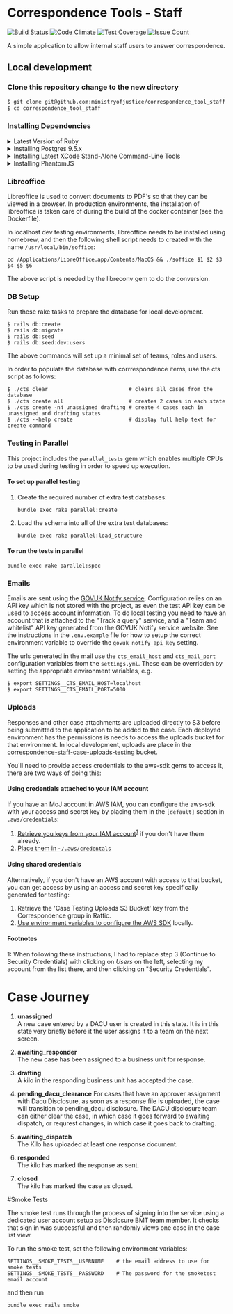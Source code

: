 # Correspondence Tools - Staff
[![Build Status](https://travis-ci.org/ministryofjustice/correspondence_tool_staff.svg?branch=develop)](https://travis-ci.org/ministryofjustice/correspondence_tool_staff) 
[![Code Climate](https://codeclimate.com/github/ministryofjustice/correspondence_tool_staff/badges/gpa.svg)](https://codeclimate.com/github/ministryofjustice/correspondence_tool_staff)
[![Test Coverage](https://codeclimate.com/github/ministryofjustice/correspondence_tool_staff/badges/coverage.svg)](https://codeclimate.com/github/ministryofjustice/correspondence_tool_staff/coverage) 
[![Issue Count](https://codeclimate.com/github/ministryofjustice/correspondence_tool_staff/badges/issue_count.svg)](https://codeclimate.com/github/ministryofjustice/correspondence_tool_staff)


A simple application to allow internal staff users to answer correspondence. 

## Local development

### Clone this repository change to the new directory

```bash
$ git clone git@github.com:ministryofjustice/correspondence_tool_staff.git
$ cd correspondence_tool_staff
```

### Installing Dependencies

<details>
<summary>Latest Version of Ruby</summary>

Install the latest version of ruby as defined in `.ruby-version`.

With rbenv (make sure you are in the repo path):

```
$ rbenv install
$ gem install bundler
```
</details>

<details>
<summary>Installing Postgres 9.5.x</summary>

We use version 9.5.x of PostgreSQL to match what we have in the deployed
environments, and also because the `structure.sql` file generated by PostgreSQL
can change with every different version.

```
$ brew install postgresql@9.5
```
</details>

<details>
<summary>Installing Latest XCode Stand-Alone Command-Line Tools</summary>

May be necessary to ensure that libraries are available for gems, for example
Nokogiri can have problems with `libiconv` and `libxml`.

```
$ xcode-select --install
```
</details>

<details>
<summary>Installing PhantomJS</summary>

We use the [Poltergeist JS driver](https://github.com/teampoltergeist/poltergeist)
for Capybara tests, which requires PhantomJS. Install this with your favourite
package manager, e.g.:

```
$ brew install phantomjs
```

</details>

### Libreoffice

Libreoffice is used to convert documents to PDF's so that they can be viewed in a browser.
In production environments, the installation of libreoffice is taken care of during the build
of the docker container (see the Dockerfile).

In localhost dev testing environments, libreoffice needs to be installed using homebrew, and then 
the following shell script needs to created with the name ```/usr/local/bin/soffice```:


```
cd /Applications/LibreOffice.app/Contents/MacOS && ./soffice $1 $2 $3 $4 $5 $6
```

The above script is needed by the libreconv gem to do the conversion.

### DB Setup

Run these rake tasks to prepare the database for local development.
 
```
$ rails db:create
$ rails db:migrate
$ rails db:seed
$ rails db:seed:dev:users
```


The above commands will set up a minimal set of teams, roles and users.

In order to populate the database with corrrespondence items, use the cts script as follows:

```
$ ./cts clear                          # clears all cases from the database
$ ./cts create all                     # creates 2 cases in each state
$ ./cts create -n4 unassigned drafting # create 4 cases each in unassigned and drafting states
$ ./cts --help create                  # display full help text for create command
```

### Testing in Parallel

This project includes the ```parallel_tests``` gem which enables multiple CPUs to be used during testing
in order to speed up execution.  

#### To set up parallel testing

1. Create the required number of extra test databases:

    ```bundle exec rake parallel:create```
    
2. Load the schema into all of the extra test databases:

    ```bundle exec rake parallel:load_structure```
    
    
#### To run the tests in parallel

    bundle exec rake parallel:spec


    


### Emails

Emails are sent using
the [GOVUK Notify service](https://www.notifications.service.gov.uk).
Configuration relies on an API key which is not stored with the project, as even
the test API key can be used to access account information. To do local testing
you need to have an account that is attached to the "Track a query" service, and
a "Team and whitelist" API key generated from the GOVUK Notify service website.
See the instructions in the `.env.example` file for how to setup the correct
environment variable to override the `govuk_notify_api_key` setting.

The urls generated in the mail use the `cts_email_host` and `cts_mail_port`
configuration variables from the `settings.yml`. These can be overridden by
setting the appropriate environment variables, e.g.

```
$ export SETTINGS__CTS_EMAIL_HOST=localhost
$ export SETTINGS__CTS_EMAIL_PORT=5000
```

### Uploads

Responses and other case attachments are uploaded directly to S3 before being
submitted to the application to be added to the case. Each deployed environment
has the permissions is needs to access the uploads bucket for that environment.
In local development, uploads are place in the
[correspondence-staff-case-uploads-testing](https://s3-eu-west-1.amazonaws.com/correspondence-staff-case-uploads-testing/)
bucket.

You'll need to provide access credentials to the aws-sdk gems to access
it, there are two ways of doing this:

#### Using credentials attached to your IAM account

If you have an MoJ account in AWS IAM, you can configure the aws-sdk with your access and secret key by placing them in the `[default]` section in `.aws/credentials`:

1. [Retrieve you keys from your IAM account](http://docs.aws.amazon.com/general/latest/gr/managing-aws-access-keys.html)<sup>[1](#user-content-footnote-aws-access-key)</sup> if you don't have them already.
2. [Place them in `~/.aws/credentals`](http://docs.aws.amazon.com/sdk-for-ruby/v2/developer-guide/setup-config.html)

#### Using shared credentials

Alternatively, if you don't have an AWS account with access to that bucket, you
can get access by using an access and secret key specifically generated for
testing:

1. Retrieve the 'Case Testing Uploads S3 Bucket' key from the Correspondence
   group in Rattic.
2. [Use environment variables to configure the AWS SDK](http://docs.aws.amazon.com/sdk-for-ruby/v2/developer-guide/setup-config.html#aws-ruby-sdk-credentials-environment)
   locally.

#### Footnotes

<a name="footnote-aws-access-key">1</a>: When following these instructions, I had to replace step 3 (Continue to Security Credentials) with clicking on *Users* on the left, selecting my account from the list there, and then clicking on "Security Credentials".

# Case Journey
1. **unassigned**  
   A new case entered by a DACU user is created in this state.  It is in this state very 
   briefly before it the user assigns it to a team on the next screen.

1. **awaiting_responder**  
   The new case has been assigned to a business unit for response.

1. **drafting**  
   A kilo in the responding business unit has accepted the case.
   
1. **pending_dacu_clearance**
   For cases that have an approver assignment with Dacu Disclosure, as soon as a 
   response file is uploaded, the case will transition to pending_dacu disclosure.
   The DACU disclosure team can either clear the case, in which case it goes forward to 
   awaiting dispatch, or requrest changes, in which case it goes back to drafting.

1. **awaiting_dispatch**  
   The Kilo has uploaded at least one response document.

1. **responded**  
   The kilo has marked the response as sent.

1. **closed**  
   The kilo has marked the case as closed.
  
#Smoke Tests

The smoke test runs through the process of signing into the service using a dedicated user account setup as Disclosure BMT team member. 
It checks that sign in was successful and then randomly views one case in the case list view.  

To run the smoke test, set the following environment variables:

    SETTINGS__SMOKE_TESTS__USERNAME    # the email address to use for smoke tests
    SETTINGS__SMOKE_TESTS__PASSWORD    # The password for the smoketest email account

and then run

    bundle exec rails smoke

